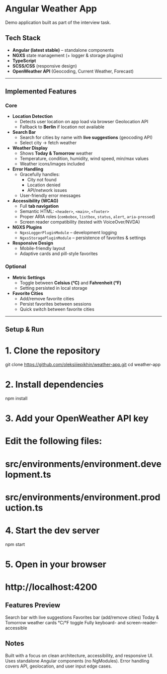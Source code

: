 # Angular Weather App

Demo application built as part of the interview task.

## Tech Stack
- **Angular (latest stable)** – standalone components
- **NGXS** state management (+ logger & storage plugins)
- **TypeScript**
- **SCSS/CSS** (responsive design)
- **OpenWeather API** (Geocoding, Current Weather, Forecast)

---

## Implemented Features

### Core
- **Location Detection**
  - Detects user location on app load via browser Geolocation API
  - Fallback to **Berlin** if location not available
- **Search Bar**
  - Search for cities by name with **live suggestions** (geocoding API)
  - Select city → fetch weather
- **Weather Display**
  - Shows **Today & Tomorrow** weather
  - Temperature, condition, humidity, wind speed, min/max values
  - Weather icons/images included
- **Error Handling**
  - Gracefully handles:
    - City not found
    - Location denied
    - API/network issues
  - User-friendly error messages
- **Accessibility (WCAG)**
  - Full **tab navigation**
  - Semantic HTML: `<header>`, `<main>`, `<footer>`
  - Proper ARIA roles (`combobox`, `listbox`, `status`, `alert`, `aria-pressed`)
  - Screen reader compatibility (tested with VoiceOver/NVDA)
- **NGXS Plugins**
  - `NgxsLoggerPluginModule` – development logging
  - `NgxsStoragePluginModule` – persistence of favorites & settings
- **Responsive Design**
  - Mobile-friendly layout
  - Adaptive cards and pill-style favorites

### Optional
- **Metric Settings**
  - Toggle between **Celsius (°C)** and **Fahrenheit (°F)**
  - Setting persisted in local storage
- **Favorite Cities**
  - Add/remove favorite cities
  - Persist favorites between sessions
  - Quick switch between favorite cities

---

## Setup & Run

# 1. Clone the repository
git clone https://github.com/oleksiiiepikhin/weather-app.git
cd weather-app

# 2. Install dependencies
npm install

# 3. Add your OpenWeather API key
# Edit the following files:
#   src/environments/environment.development.ts
#   src/environments/environment.production.ts

# 4. Start the dev server
npm start

# 5. Open in your browser
# http://localhost:4200

## Features Preview
Search bar with live suggestions
Favorites bar (add/remove cities)
Today & Tomorrow weather cards
°C/°F toggle
Fully keyboard- and screen-reader-accessible

## Notes
Built with a focus on clean architecture, accessibility, and responsive UI.
Uses standalone Angular components (no NgModules).
Error handling covers API, geolocation, and user input edge cases.
